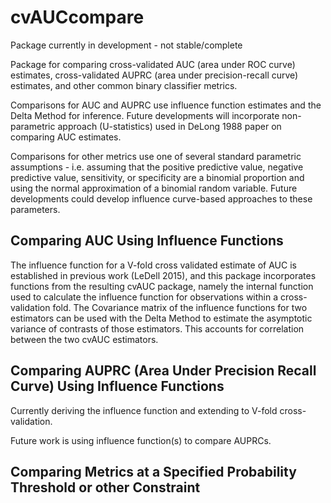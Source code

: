 # cvAUCcompare

Package currently in development - not stable/complete

Package for comparing cross-validated AUC (area under ROC curve) estimates, cross-validated AUPRC (area under precision-recall curve) estimates, and other common binary classifier metrics.

Comparisons for AUC and AUPRC use influence function estimates and the Delta Method for inference. Future developments will incorporate non-parametric approach (U-statistics) used in DeLong 1988 paper on comparing AUC estimates.

Comparisons for other metrics use one of several standard parametric assumptions - i.e. assuming that the positive predictive value, negative predictive value, sensitivity, or specificity are a binomial proportion and using the normal approximation of a binomial random variable. Future developments could develop influence curve-based approaches to these parameters.

## Comparing AUC Using Influence Functions

The influence function for a V-fold cross validated estimate of AUC is established in previous work (LeDell 2015), and this package incorporates functions from the resulting cvAUC package, namely the internal function used to calculate the influence function for observations within a cross-validation fold. The Covariance matrix of the influence functions for two estimators can be used with the Delta Method to estimate the asymptotic variance of contrasts of those estimators. This accounts for correlation between the two cvAUC estimators.

## Comparing AUPRC (Area Under Precision Recall Curve) Using Influence Functions

Currently deriving the influence function and extending to V-fold cross-validation. 

Future work is using influence function(s) to compare AUPRCs.

## Comparing Metrics at a Specified Probability Threshold or other Constraint

